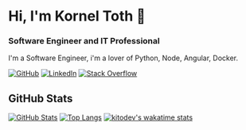 # Hi, I'm Kornel Toth 👋


### Software Engineer and IT Professional


I'm a Software Engineer, i'm a lover of Python, Node, Angular, Docker.

[![GitHub](https://img.shields.io/badge/GitHub-kitodev-black)](https://github.com/kitodev)
[![LinkedIn](https://img.shields.io/badge/LinkedIn-kornel--toth-blue)](https://www.linkedin.com/in/korn%C3%A9l-t%C3%B3th-1aa187148/)
[![Stack Overflow](https://img.shields.io/badge/Stack&nbsp;Overflow-kornel--toth-orange)](https://stackoverflow.com/users/5300019/korneltoth?tab=profile)

## GitHub Stats

[![GitHub Stats](https://github-readme-stats.vercel.app/api?username=kitodev&&show_icons=true&theme=dark)](https://tikona.hu)
[![Top Langs](https://github-readme-stats.vercel.app/api/top-langs/?username=kitodev&theme=dark)](https://github.com/kitodev/github-readme-stats)
[![kitodev's wakatime stats](https://github-readme-stats.vercel.app/api/wakatime?username=kitodev&theme=dark&v=2)](https://github.com/kitodev/github-readme-stats)
